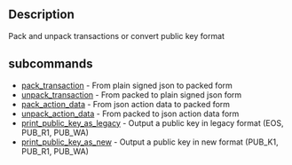 ## Description
Pack and unpack transactions or convert public key format

## subcommands
- [pack_transaction](pack_transaction.md) - From plain signed json to packed form
- [unpack_transaction](unpack_transaction.md) - From packed to plain signed json form
- [pack_action_data](pack_action_data.md) - From json action data to packed form
- [unpack_action_data](unpack_action_data.md) - From packed to json action data form
- [print_public_key_as_legacy](print_public_key_as_legacy.md) - Output a public key in legacy format (EOS, PUB_R1, PUB_WA)
- [print_public_key_as_new](print_public_key_as_new.md) - Output a public key in new format (PUB_K1, PUB_R1, PUB_WA)